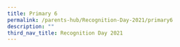```yaml
---
title: Primary 6
permalink: /parents-hub/Recognition-Day-2021/primary6
description: ""
third_nav_title: Recognition Day 2021
---
```

